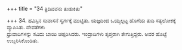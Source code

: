 +++
title = "34 ತ್ರಿದಿವವನು ತುಡುಕಿತು"

+++
34. ಹವಿಸ್ಸಿನ ಸುವಾಸನೆ ಸ್ವರ್ಗಕ್ಕೆ ಮುಟ್ಟಿತು. ಯಜ್ಞದಿಂದ ಒಯ್ಯಲ್ಪಟ್ಟ ಹೊಗೆಯ ತುದಿ ಸತ್ಯಲೋಕಕ್ಕೆ ವ್ಯಾಪಿಸಿತು. ದೇವತೆಗಳು   
ಧ್ರುವಾದಿಗಳನ್ನು ಸವಿದು ಬಾಯಿ ಚಪ್ಪರಿಸಿದರು. ಇಂದ್ರಾದಿಗಳು ತೃಪ್ತರಾಗಿ ತೇಗುತ್ತಿದ್ದರು. ಅವರ ಹೊಟ್ಟೆ ಉಬ್ಬರಿಸಿಕೊಂಡಿತು.